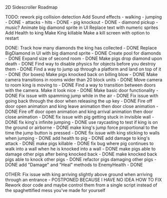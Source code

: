 2D Sidescroller Roadmap

TODO:
	rework pig collision detection
	Add Sound effects
		- walking
		- jumping - DONE
		- attacks
		- hits - DONE
		- pig knockout - DONE
		- diamond pickup
		- music?
	Animate big diamond sprite in UI
	Replace text with numeric sprites
	Add Health to king
	Make King killable
	Make a kill screen with option to restart
	
	

DONE:
	Track how many diamonds the king has collected - DONE
	Replace BigDiamond in UI with big diamond sprite - DONE
	Create pool for diamonds - DONE
	Expand size of second room - DONE
	Make pigs drop diamond upon death - DONE
	Find way to disable physics for objects before you destroy them - DONE
	Find a way to jump up through a platform and land on top of it - DONE (for boxes)
	Make pigs knocked back on billing blow - DONE
	Make camera transitions in rooms wider than 20 block units - DONE
	Move camera to room king is moving to - DONE
	Find a way to transition between doors with the camera. Make it look nice - DONE
	Make basic door functionality - DONE
	Fix issue with spamming jump while in the air - DONE
	Fix issue with going back through the door when releasing the up key - DONE
	Fire off door open animation and king leave animation then door close animation - DONE
	Fire off door open animation and king arrival animation then door close animation - DONE
	fix issue with pig getting stuck in invisible wall - DONE
	fix king's infinite jumping - DONE
	use raycasting to test if king is on the ground or airborne - DONE
	make king's jump force proportional to the time the jump button is pressed - DONE
	fix issue with king sticking to walls when jumping - DONE
	add health to pig - DONE
	add damage to king's attack - DONE
	make pigs killable - DONE
	fix bug where pig continues to walk into a wall when he is knocked into a wall - DONE
	make pigs able to damage other pigs after being knocked back - DONE
	make knocked back pigs able to knock other pigs - DONE
	refactor pigs damaging other pigs - DONE
	add "Damage" and "Heal" methods to EnemyHealth - DONE

OTHER:
	Fix issue with king arriving slightly above ground when arriving through an entrance - POSTPONED BECAUSE I HAVE NO IDEA HOW TO FIX
	Rework door code and maybe control them from a single script instead of the spaghettified mess you've made for yourself